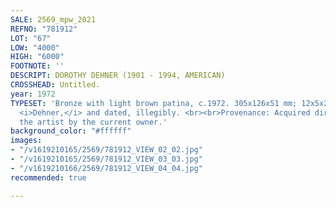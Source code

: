 ```yaml
---
SALE: 2569_mpw_2021
REFNO: "781912"
LOT: "67"
LOW: "4000"
HIGH: "6000"
FOOTNOTE: ''
DESCRIPT: DOROTHY DEHNER (1901 - 1994, AMERICAN)
CROSSHEAD: Untitled.
year: 1972
TYPESET: 'Bronze with light brown patina, c.1972. 305x126x51 mm; 12x5x2 inches. Signed,
  <i>Dehner,</i> and dated, illegibly. <br><br>Provenance: Acquired directly from
  the artist by the current owner.'
background_color: "#ffffff"
images:
- "/v1619210165/2569/781912_VIEW_02_02.jpg"
- "/v1619210165/2569/781912_VIEW_03_03.jpg"
- "/v1619210166/2569/781912_VIEW_04_04.jpg"
recommended: true

---
```

